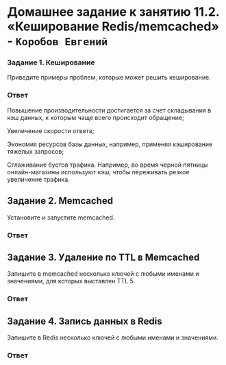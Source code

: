  # Домашнее задание к занятию 11.2. «Кеширование Redis/memcached» - `Коробов Евгений`

### Задание 1. Кеширование
Приведите примеры проблем, которые может решить кеширование.
### Ответ
 Повышение производительности достигается за счет складывания в кэш данных, к которым чаще всего происходит обращение; 

Увеличение скорости ответа; 

Экономия ресурсов базы данных, например, применяя 
кэширование тяжелых запросов; 

Сглаживание бустов трафика. Например, во время черной 
пятницы онлайн-магазины используют кэш, чтобы переживать 
резкое увеличение трафика.
 
## Задание 2. Memcached
Установите и запустите memcached.
### Ответ

## Задание 3. Удаление по TTL в Memcached
Запишите в memcached несколько ключей с любыми именами и значениями, для которых выставлен TTL 5.
### Ответ
## Задание 4. Запись данных в Redis
Запишите в Redis несколько ключей с любыми именами и значениями.
### Ответ
